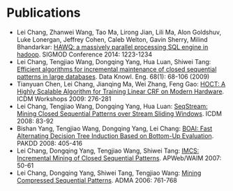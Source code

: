 # Publications

* Lei Chang, Zhanwei Wang, Tao Ma, Lirong Jian, Lili Ma, Alon Goldshuv, Luke Lonergan, Jeffrey Cohen, Caleb Welton, Gavin Sherry, Milind Bhandarkar: [HAWQ: a massively parallel processing SQL engine in hadoop](https://github.com/changleicn/publications/raw/master/hawq-sigmod-2014.pdf). SIGMOD Conference 2014: 1223-1234
* Lei Chang, Tengjiao Wang, Dongqing Yang, Hua Luan, Shiwei Tang:
[Efficient algorithms for incremental maintenance of closed sequential patterns in large databases](http://www.sciencedirect.com/science/article/pii/S0169023X08001195). Data Knowl. Eng. 68(1): 68-106 (2009)
* Tianyuan Chen, Lei Chang, Jianqing Ma, Wei Zhang, Feng Gao: [HOCT: A Highly Scalable Algorithm for Training Linear CRF on Modern Hardware](http://ieeexplore.ieee.org/xpl/login.jsp?tp=&arnumber=5360418&url=http%3A%2F%2Fieeexplore.ieee.org%2Fxpls%2Fabs_all.jsp%3Farnumber%3D5360418). ICDM Workshops 2009: 276-281
* Lei Chang, Tengjiao Wang, Dongqing Yang, Hua Luan: [SeqStream: Mining Closed Sequential Patterns over Stream Sliding Windows](http://ieeexplore.ieee.org/document/4781103/?reload=true). ICDM 2008: 83-92
* Bishan Yang, Tengjiao Wang, Dongqing Yang, Lei Chang: [BOAI: Fast Alternating Decision Tree Induction Based on Bottom-Up Evaluation](http://www.cs.cornell.edu/~bishan/papers/pakdd2008-bishanyang.pdf). PAKDD 2008: 405-416
* Lei Chang, Dongqing Yang, Tengjiao Wang, Shiwei Tang:
[IMCS: Incremental Mining of Closed Sequential Patterns](http://link.springer.com/chapter/10.1007%2F978-3-540-72524-4_9). APWeb/WAIM 2007: 50-61
* Lei Chang, Dongqing Yang, Shiwei Tang, Tengjiao Wang:
[Mining Compressed Sequential Patterns](http://link.springer.com/chapter/10.1007%2F11811305_83). ADMA 2006: 761-768
